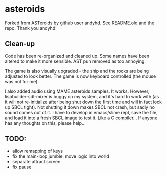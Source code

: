 asteroids
=========

Forked from ASTeroids by github user andyhd.  See README.old and the repo.
Thank you andyhd!

Clean-up
--------

Code has been re-organized and cleaned up.  Some names have been altered
to make it more sensible.  AST pun removed as too annoying.

The game is also visually upgraded - the ship and the rocks are being 
adjusted to look better.  The game is now keyboard controlled (the mouse 
was not for me).

I also added audio using MAME asteroids samples.  It works.  However, 
lispbuilder-sdl-mixer is buggy on my system, and it's hard to work
with (as it will not re-initialize after being shut down the first time 
and will in fact lock up SBCL tight).  Not shutting it down makes SBCL 
not crash, but sadly no sound comes out of it.  I have to develop in 
emacs/slime repl, save the file, and load it into a fresh SBCL image to 
test it.  Like a C compiler...  If anyone has any thoughts on this, 
please help...


TODO:
-----

* allow remapping of keys
* fix the main-loop jumble, move logic into world
* separate attract screen
* fix pause